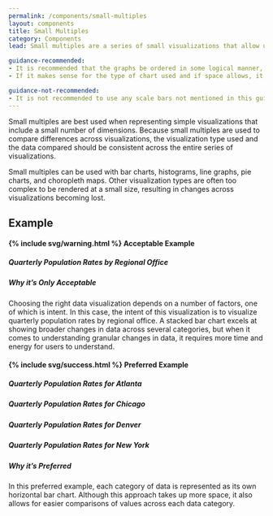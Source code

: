 ```yaml
---
permalink: /components/small-multiples
layout: components
title: Small Multiples
category: Components
lead: Small multiples are a series of small visualizations that allow users to simply and quickly interpret changes across each visualization.

guidance-recommended:
- It is recommended that the graphs be ordered in some logical manner, e.g. time.
- If it makes sense for the type of chart used and if space allows, it is recommended to align the charts in a single row or column so that the viewer can make comparisons along a single baseline.

guidance-not-recommended:
- It is not recommended to use any scale bars not mentioned in this guidance unless you are an expert cartographer.
---
```

<p>
  Small multiples are best used when representing simple visualizations that include a small number of dimensions. Because small multiples are used to compare differences across visualizations, the visualization type used and the data compared should be consistent across the entire series of visualizations.
</p>
<p>
  Small multiples can be used with bar charts, histograms, line graphs, pie charts, and choropleth maps. Other visualization types are often too complex to be rendered at a small size, resulting in changes across visualizations becoming lost.
</p>
<h2>Example</h2>
<div class="clearfix component-examples">
  <div class="usa-chart-card example-side-by-side">
    <h4>{% include svg/warning.html %} Acceptable Example</h4>
    <div>
      <h5 class="usa-chart-title">Quarterly Population Rates by Regional Office</h5>
      <canvas id="sm-chart-bar-stacked"></canvas>
    </div>
    <h5 class="usa-color-heading">Why it’s Only Acceptable</h5>
    <p>
      Choosing the right data visualization depends on a number of factors, one
      of which is intent. In this case, the intent of this visualization is to
      visualize quarterly population rates by regional office. A stacked bar
      chart excels at showing broader changes in data across several categories,
      but when it comes to understanding granular changes in data, it requires
      more time and energy for users to understand.
    </p>
  </div>
  <div class="usa-chart-card example-side-by-side">
    <h4>{% include svg/success.html %} Preferred Example</h4>
    <div>
      <div class="small-multiple-examples clearfix">
        <div class="sm-example-container">
          <h5 class="usa-chart-title">Quarterly Population Rates for Atlanta</h5>
          <canvas id="sm-chart-bar-q1"></canvas>
        </div>
        <div class="sm-example-container">
          <h5 class="usa-chart-title">Quarterly Population Rates for Chicago</h5>
          <canvas id="sm-chart-bar-q2"></canvas>
        </div>
        <div class="sm-example-container">
          <h5 class="usa-chart-title">Quarterly Population Rates for Denver</h5>
          <canvas id="sm-chart-bar-q3"></canvas>
        </div>
        <div class="sm-example-container">
          <h5 class="usa-chart-title">Quarterly Population Rates for New York</h5>
          <canvas id="sm-chart-bar-q4"></canvas>
        </div>
      </div>
    </div>
    <h5 class="usa-color-heading">Why it’s Preferred</h5>
    <p>
      In this preferred example, each category of data is represented as its own
      horizontal bar chart. Although this approach takes up more space, it also
      allows for easier comparisons of values across each data category.
    </p>
  </div>
</div>